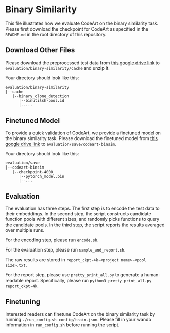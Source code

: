 # Binary Similarity

This file illustrates how we evaluate CodeArt on the binary similarity task.
Please first download the checkpoint for CodeArt as specified in the `README.md` in the root directory of this repository.

## Download Other Files

Please download the preprocessed test data from [this google drive link](https://drive.google.com/file/d/1KSJMVtSgoI5bBMx9xhQtvBadUU3rehER/view?usp=share_link) to `evaluation/binary-similarity/cache` and unzip it.

Your directory should look like this:

```
evaluation/binary-similarity
|--cache
   |--binary_clone_detection
      |--binutilsh-pool.id
      |--...
```

## Finetuned Model

To provide a quick validation of CodeArt, we provide a finetuned model on the binary similarity task.
Please download the finetuned model from [this google drive link](https://drive.google.com/file/d/1FF1BS4kXkkB6561CV63GwruumPsGvgF6/view?usp=share_link) to `evaluation/save/codeart-binsim`.

Your directory should look like this:

```
evaluation/save
|--codeart-binsim
   |--checkpoint-4000
      |--pytorch_model.bin
      |--...
```

## Evaluation

The evaluation has three steps.
The first step is to encode the test data to their embeddings.
In the second step, the script constructs candidate function pools with different sizes,
and randomly picks functions to query the candidate pools.
In the third step, the script reports the results averaged over multiple runs.

For the encoding step, please run `encode.sh`.

For the evaluation step, please run `sample_and_report.sh`.

The raw results are stored in `report_ckpt-4k-<project name>-<pool size>.txt`.

For the report step, please use `pretty_print_all.py` to generate a human-readable report.
Specifically, please run `python3 pretty_print_all.py report_ckpt-4k`.

## Finetuning

Interested readers can finetune CodeArt on the binary similarity task by running `./run_config.sh config/train.json`.
Please fill in your wandb information in `run_config.sh` before running the script.
